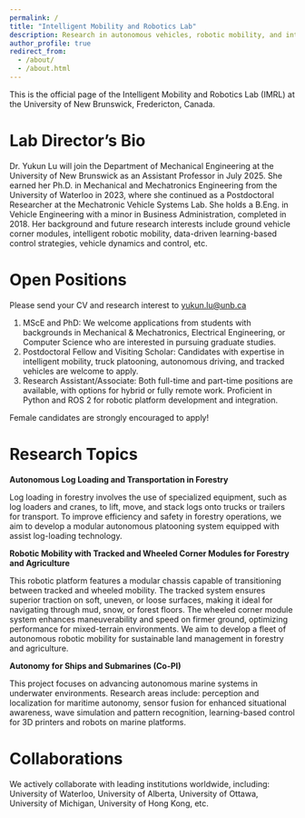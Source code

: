 ```yaml
---
permalink: /
title: "Intelligent Mobility and Robotics Lab"
description: Research in autonomous vehicles, robotic mobility, and intelligent systems.
author_profile: true
redirect_from: 
  - /about/
  - /about.html
---
```


This is the official page of the Intelligent Mobility and Robotics Lab (IMRL) at the University of New Brunswick, Fredericton, Canada.

Lab Director’s Bio
======
Dr. Yukun Lu will join the Department of Mechanical Engineering at the University of New Brunswick as an Assistant Professor in July 2025. She earned her Ph.D. in Mechanical and Mechatronics Engineering from the University of Waterloo in 2023, where she continued as a Postdoctoral Researcher at the Mechatronic Vehicle Systems Lab. She holds a B.Eng. in Vehicle Engineering with a minor in Business Administration, completed in 2018. Her background and future research interests include ground vehicle corner modules, intelligent robotic mobility, data-driven learning-based control strategies, vehicle dynamics and control, etc.

Open Positions
======
Please send your CV and research interest to yukun.lu@unb.ca

1. MScE and PhD: We welcome applications from students with backgrounds in Mechanical & Mechatronics, Electrical Engineering, or Computer Science who are interested in pursuing graduate studies.
1. Postdoctoral Fellow and Visiting Scholar: Candidates with expertise in intelligent mobility, truck platooning, autonomous driving, and tracked vehicles are welcome to apply. 
1. Research Assistant/Associate: Both full-time and part-time positions are available, with options for hybrid or fully remote work. Proficient in Python and ROS 2 for robotic platform development and integration.

Female candidates are strongly encouraged to apply!

Research Topics
======
**Autonomous Log Loading and Transportation in Forestry**

Log loading in forestry involves the use of specialized equipment, such as log loaders and cranes, to lift, move, and stack logs onto trucks or trailers for transport. To improve efficiency and safety in forestry operations, we aim to develop a modular autonomous platooning system equipped with assist log-loading technology.

**Robotic Mobility with Tracked and Wheeled Corner Modules for Forestry and Agriculture**

This robotic platform features a modular chassis capable of transitioning between tracked and wheeled mobility. The tracked system ensures superior traction on soft, uneven, or loose surfaces, making it ideal for navigating through mud, snow, or forest floors. The wheeled corner module system enhances maneuverability and speed on firmer ground, optimizing performance for mixed-terrain environments. We aim to develop a fleet of autonomous robotic mobility for sustainable land management in forestry and agriculture. 

**Autonomy for Ships and Submarines (Co-PI)**

This project focuses on advancing autonomous marine systems in underwater environments. Research areas include: perception and localization for maritime autonomy, sensor fusion for enhanced situational awareness, wave simulation and pattern recognition, learning-based control for 3D printers and robots on marine platforms.


Collaborations 
======
We actively collaborate with leading institutions worldwide, including: University of Waterloo, University of Alberta, University of Ottawa, University of Michigan, University of Hong Kong, etc.
